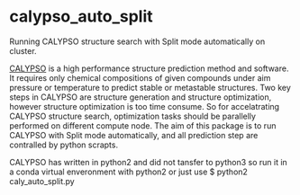 # calypso_auto_split
Running CALYPSO structure search with Split mode automatically on cluster.

[CALYPSO](www.calypso.cn) is a high performance structure prediction method and software. It requires only chemical compositions of given compounds under aim pressure or temperature to predict stable or metastable structures. 
Two key steps in CALYPSO are structure generation and structure optimization, however structure optimization is too time consume. So for accelatrating CALYPSO structure search, optimization tasks should be parallelly performed on different compute node.
The aim of this package is to run CALYPSO with Split mode automatically, and all prediction step are contralled by python scrapts.

CALYPSO has written in python2 and did not tansfer to python3
so run it in a conda virtual enveronment with python2 or just use $ python2 caly_auto_split.py
